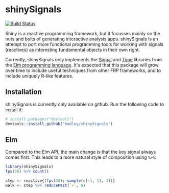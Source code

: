 # shinySignals

[![Build Status](https://travis-ci.org/hadley/shinySignals.png?branch=master)](https://travis-ci.org/hadley/shinySignals)

Shiny is a reactive programming framework, but it focusses mainly on the nuts and bolts of generating interactive analysis apps. shinySignals is an attempt to port more functional programming tools for working with signals (reactives) as interesting fundamental objects in their own right. 

Currently, shinySignals only implements the [Signal](http://library.elm-lang.org/catalog/elm-lang-Elm/0.12.3/Signal) and [Time](http://library.elm-lang.org/catalog/elm-lang-Elm/0.12.3/Time) libraries from the [Elm programming language](http://elm-lang.org). It's expected that this package will grow over time to include useful techniques from other FRP frameworks, and to include uniquely R-like features.

## Installation

shinySignals is currently only available on github. Run the following code to install it:

```R
# install.packages("devtools")
devtools::install_github("hadley/shinySignals")
```

## Elm

Compared to the Elm API, the main change is that the key signal always comes first. This leads to a more natural style of composition using `%>%`:

```R
library(shinySignals)
fps(30) %>% count()

step <- reactive{(fps(30); sample(c(-1, 1), 1))}
walk <- step %>% reducePast(`+`, 0)
```
